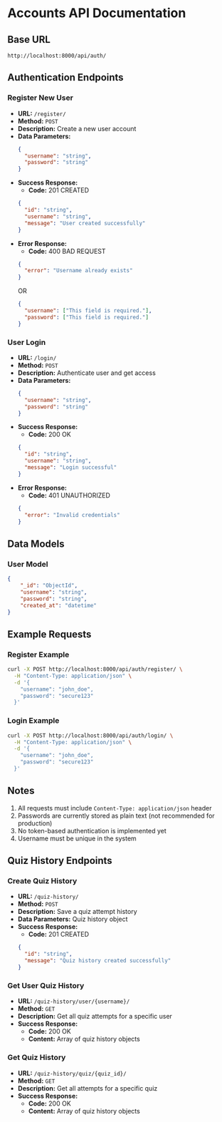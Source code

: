 # Accounts API Documentation

## Base URL
`http://localhost:8000/api/auth/`

## Authentication Endpoints

### Register New User
- **URL:** `/register/`
- **Method:** `POST`
- **Description:** Create a new user account
- **Data Parameters:**
  ```json
  {
    "username": "string",
    "password": "string"
  }
  ```
- **Success Response:**
  - **Code:** 201 CREATED
  ```json
  {
    "id": "string",
    "username": "string",
    "message": "User created successfully"
  }
  ```
- **Error Response:**
  - **Code:** 400 BAD REQUEST
  ```json
  {
    "error": "Username already exists"
  }
  ```
  OR
  ```json
  {
    "username": ["This field is required."],
    "password": ["This field is required."]
  }
  ```

### User Login
- **URL:** `/login/`
- **Method:** `POST`
- **Description:** Authenticate user and get access
- **Data Parameters:**
  ```json
  {
    "username": "string",
    "password": "string"
  }
  ```
- **Success Response:**
  - **Code:** 200 OK
  ```json
  {
    "id": "string",
    "username": "string",
    "message": "Login successful"
  }
  ```
- **Error Response:**
  - **Code:** 401 UNAUTHORIZED
  ```json
  {
    "error": "Invalid credentials"
  }
  ```

## Data Models

### User Model
```json
{
    "_id": "ObjectId",
    "username": "string",
    "password": "string",
    "created_at": "datetime"
}
```

## Example Requests

### Register Example
```bash
curl -X POST http://localhost:8000/api/auth/register/ \
  -H "Content-Type: application/json" \
  -d '{
    "username": "john_doe",
    "password": "secure123"
  }'
```

### Login Example
```bash
curl -X POST http://localhost:8000/api/auth/login/ \
  -H "Content-Type: application/json" \
  -d '{
    "username": "john_doe",
    "password": "secure123"
  }'
```

## Notes
1. All requests must include `Content-Type: application/json` header
2. Passwords are currently stored as plain text (not recommended for production)
3. No token-based authentication is implemented yet
4. Username must be unique in the system

## Quiz History Endpoints

### Create Quiz History
- **URL:** `/quiz-history/`
- **Method:** `POST`
- **Description:** Save a quiz attempt history
- **Data Parameters:** Quiz history object
- **Success Response:**
  - **Code:** 201 CREATED
  ```json
  {
    "id": "string",
    "message": "Quiz history created successfully"
  }
  ```

### Get User Quiz History
- **URL:** `/quiz-history/user/{username}/`
- **Method:** `GET`
- **Description:** Get all quiz attempts for a specific user
- **Success Response:**
  - **Code:** 200 OK
  - **Content:** Array of quiz history objects

### Get Quiz History
- **URL:** `/quiz-history/quiz/{quiz_id}/`
- **Method:** `GET`
- **Description:** Get all attempts for a specific quiz
- **Success Response:**
  - **Code:** 200 OK
  - **Content:** Array of quiz history objects